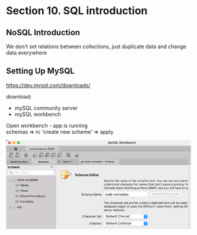 # Section 10. SQL introduction

## NoSQL Introduction
We don't set relations between collections, just duplicate data and change data everywhere  

## Setting Up MySQL

https://dev.mysql.com/downloads/

download:
- mySQL community server
- mySQL workbench

Open workbench - app is running  
schemas => rc 'create new scheme' => apply  

![img.png](images-notes/schema.png)
